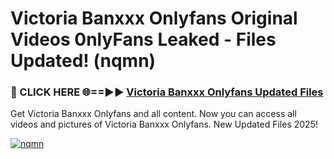 # Victoria Banxxx Onlyfans Original Videos 0nlyFans Leaked - Files Updated! (nqmn)

<h3>🔴 CLICK HERE 🌐==►► <a href="https://tinyurl.com/ehrbuxhb" rel="nofollow">Victoria Banxxx Onlyfans Updated Files</a></h3>

Get Victoria Banxxx Onlyfans and all content. Now you can access all videos and pictures of Victoria Banxxx Onlyfans. New Updated Files 2025!

[![nqmn](https://i.imgur.com/lVYEuWS.gif)](https://tinyurl.com/ehrbuxhb)
